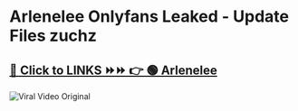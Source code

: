 
 # Arlenelee Onlyfans Leaked - Update Files zuchz

## <h2><a href="https://clipsfans.com/Arlenelee&ref=git">🔗 Click to LINKS ⏩⏩ 👉 🟢 Arlenelee </a></h2>

<a href="https://clipsfans.com/Arlenelee&ref=git" rel="nofollow" data-target="animated-image.originalLink"><img src="https://i.ibb.co.com/xMMVF88/686577567.gif" alt="Viral Video Original" style="max-width: 100%; display: inline-block;" data-target="animated-image.originalImage"></a>

